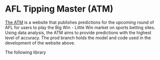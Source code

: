 # AFL Tipping Master (ATM)

[The ATM](https://blake-noske.github.io/) is a website that publishes predictions for the upcoming round of AFL for users to play the Big Win - Little Win market on sports betting sites. Using data analysis, the ATM aims to provide predictions with the highest level of accuracy.
The prod branch holds the model and code used in the development of the website above.

The following library
